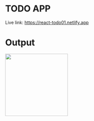 # TODO APP

Live link: https://react-todo01.netlify.app

# Output

<img src="https://user-images.githubusercontent.com/83966165/200801976-73117e8f-c242-4252-a1c0-663d0fc023c5.jpg" width=200 >
